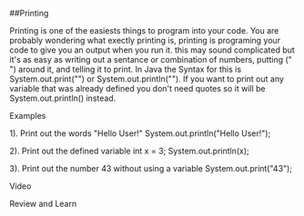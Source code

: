 ##Printing

Printing is one of the easiests things to program into your code. You are probably wondering what exectly printing is, printing is programing your code to give you an output when you run it. this may sound complicated but it's as easy as writing out a sentance or combination of numbers, putting (" ") around it, and telling it to print. In Java the Syntax for this is System.out.print("") or System.out.println(""). If you want to print out any variable that was already defined you don't need quotes so it will be System.out.println() instead.

Examples 

1). Print out the words "Hello User!"
    System.out.println("Hello User!");

2). Print out the defined variable int x = 3;
    System.out.println(x);
    
3). Print out the number 43 without using a variable
    System.out.print("43");


Video





Review and Learn

